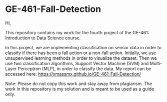 # GE-461-Fall-Detection

Hi, 

This repository contains my work for the fourth project of the GE-461: Introduction to Data Science course. 

In this project, we are  implementing classification on sensor data in order to classify if there has been a fall action or a non-fall action. 
Initially, we use  unsupervised  learning  methods in  order  to  visualize the dataset.
Then  we  use  two classification algorithms, Support Vector Machine (SVM) and Multi-Layer Perceptron (MLP), in order to classify the data.
My report can be accessed here: https://xmassmx.github.io/GE-461-Fall-Detection/

Note: Please do not copy this work and stay away from plagiarism. The work in this repository is my solution and is meant to be used as a guide only.
